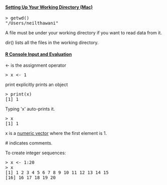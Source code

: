 <h4><u>Setting Up Your Working Directory (Mac)</u></h4>

<pre>
&gt; getwd()
"/Users/neilthawani"
</pre>

<p>A file must be under your working directory if you want to read data from it.</p>

<p><span class="code">dir()</span> lists all the files in the working directory.</p>

<h4><u>R Console Input and Evaluation</u></h4>
<p><span class="code"><-</span> is the assignment operator</p>
<pre>
&gt; x <- 1
</pre>

<p><span class="code">print</span> explicitly prints an object</p>
<pre>
&gt; print(x)
[1] 1
</pre>

<p>Typing 'x' auto-prints it.</p>

<pre>
&gt; x
[1] 1
</pre>

<p>x is a <u>numeric vector</u> where the first element is 1.</p>

<p><span class="code">#</span> indicates comments.</p>

<p>To create integer sequences:</p>

<pre>
&gt; x <- 1:20
&gt; x
[1] 1 2 3 4 5 6 7 8 9 10 11 12 13 14 15
[16] 16 17 18 19 20
</pre>
